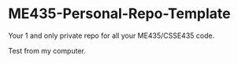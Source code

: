 # ME435-Personal-Repo-Template
Your 1 and only private repo for all your ME435/CSSE435 code.

Test from my computer.